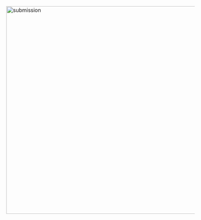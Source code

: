 <img width="556" alt="submission" src="[https://github.com/Aysha-Rashid/Digital_Garden/submission.PNG](https://github.com/Aysha-Rashid/Digital_Garden/blob/main/submission.PNG)" />

